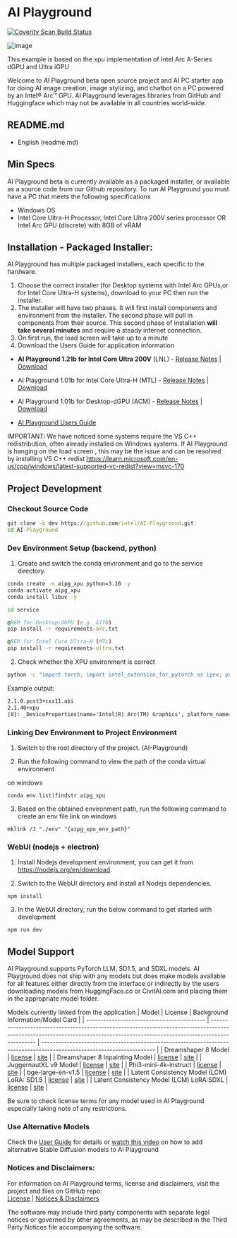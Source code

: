 # AI Playground

<a href="https://scan.coverity.com/projects/ai-playground">
  <img alt="Coverity Scan Build Status"
       src="https://scan.coverity.com/projects/30694/badge.svg"/>
</a>

![image](https://github.com/user-attachments/assets/66086f2c-216e-4a79-8ff9-01e04db7e71d)

This example is based on the xpu implementation of Intel Arc A-Series dGPU and Ultra iGPU

Welcome to AI Playground beta open source project and AI PC starter app for doing AI image creation, image stylizing, and chatbot on a PC powered by an Intel® Arc™ GPU.  AI Playground leverages libraries from GitHub and Huggingface which may not be available in all countries world-wide.

## README.md
- English (readme.md)

## Min Specs
AI Playground beta is currently available as a packaged installer, or available as a source code from our Github repository.  To run AI Playground you must have a PC that meets the following specifications

*	Windows OS
*	Intel Core Ultra-H Processor, Intel Core Ultra 200V series processor OR Intel Arc GPU (discrete) with 8GB of vRAM

## Installation - Packaged Installer: 
AI Playground has multiple packaged installers, each specific to the hardware. 
1. Choose the correct installer (for Desktop systems with Intel Arc GPUs,or for Intel Core Ultra-H systems), download to your PC then run the installer.
2. The installer will have two phases.  It will first install components and environment from the installer. The second phase will pull in components from their source. </b >
This second phase of installation **will take several minutes** and require a steady internet connection.
3. On first run, the load screen will take up to a minute
4. Download the Users Guide for application information

*	**AI Playground 1.21b for Intel Core Ultra 200V** (LNL) - [Release Notes](https://github.com/intel/AI-Playground/releases/tag/v1.21beta) | [Download](https://github.com/intel/AI-Playground/releases/download/v1.21beta/AI.Playground-v1.21b-Mobile-ICU-200v_LNL.exe)

*	AI Playground 1.01b for Intel Core Ultra-H (MTL) - [Release Notes](https://github.com/intel/AI-Playground/releases/tag/v1.01beta.mtl) | [Download](https://github.com/intel/AI-Playground/releases/download/v1.01beta.mtl/AI.Playground-v1.01b-Mobile_MTL-H.exe) 

*	AI Playground 1.01b for Desktop-dGPU (ACM) - [Release Notes](https://github.com/intel/AI-Playground/releases/tag/v1.01beta) | [Download](https://github.com/intel/AI-Playground/releases/download/v1.01beta/AI.Playground-v1.01b-Desktop_dGPU.exe) 

*	[AI Playground Users Guide](https://github.com/intel/ai-playground/blob/main/AI%20Playground%20Users%20Guide.pdf)

IMPORTANT: We have noticed some systems require the VS C++ redistribution, often already installed on Windows systems. If AI Playground is hanging on the load screen , this may be the issue and can be resolved by installing VS C++ redist https://learn.microsoft.com/en-us/cpp/windows/latest-supported-vc-redist?view=msvc-170

## Project Development
### Checkout Source Code

```cmd
git clone -b dev https://github.com/intel/AI-Playground.git
cd AI-Playground
```

### Dev Environment Setup (backend, python)

1. Create and switch the conda environment and go to the service directory.

```cmd
conda create -n aipg_xpu python=3.10 -y
conda activate aipg_xpu
conda install libuv -y

cd service

@REM for Desktop-dGPU (e.g. A770)
pip install -r requirements-arc.txt

@REM for Intel Core Ultra-H (MTL)
pip install -r requirements-ultra.txt
```

2. Check whether the XPU environment is correct

```cmd
python -c "import torch; import intel_extension_for_pytorch as ipex; print(torch.__version__); print(ipex.__version__); [print(f'[{i}]: {torch.xpu.get_device_properties(i)}') for i in range(torch.xpu.device_count())];"
```

Example output:

```txt
2.1.0.post3+cxx11.abi
2.1.40+xpu
[0]: _DeviceProperties(name='Intel(R) Arc(TM) Graphics', platform_name='Intel(R) Level-Zero', dev_type='gpu', driver_version='1.3.29283', has_fp64=1, total_memory=14765MB, max_compute_units=112, gpu_eu_count=112)
```


### Linking Dev Environment to Project Environment

1. Switch to the root directory of the project. (AI-Playground)

2. Run the following command to view the path of the conda virtual environment

on windows
```
conda env list|findstr aipg_xpu
```

3. Based on the obtained environment path, run the following command to create an env file link
on windows
```
mklink /J "./env" "{aipg_xpu_env_path}"
```

### WebUI (nodejs + electron)

1. Install Nodejs development environment, you can get it from https://nodejs.org/en/download.

2. Switch to the WebUI directory and install all Nodejs dependencies. 
```
npm install
```

3. In the WebUI directory, run the below command to get started with development
```
npm run dev
```

## Model Support
AI Playground supports PyTorch LLM, SD1.5, and SDXL models. AI Playground does not ship with any models but does make  models available for all features either directly from the interface or indirectly by the users downloading models from HuggingFace.co or CivitAI.com and placing them in the appropriate model folder. 

Models currently linked from the application 
| Model                                      | License                                                                                                                                                                      | Background Information/Model Card                                                                                      |
| ------------------------------------------ | ---------------------------------------------------------------------------------------------------------------------------------------------------------------------------- | ---------------------------------------------------------------------------------------------------------------------- |
| Dreamshaper 8 Model                        | [license](https://huggingface.co/spaces/CompVis/stable-diffusion-license)                                             | [site](https://huggingface.co/Lykon/dreamshaper-8)                               |
| Dreamshaper 8 Inpainting Model             | [license](https://huggingface.co/spaces/CompVis/stable-diffusion-license)                                             | [site](https://huggingface.co/Lykon/dreamshaper-8-inpainting)         |
| JuggernautXL v9 Model                      | [license](https://huggingface.co/spaces/CompVis/stable-diffusion-license)                                             | [site](https://huggingface.co/RunDiffusion/Juggernaut-XL-v9)           |
| Phi3-mini-4k-instruct                      | [license](https://huggingface.co/microsoft/Phi-3-mini-4k-instruct/resolve/main/LICENSE)                 | [site](https://huggingface.co/microsoft/Phi-3-mini-4k-instruct)     |
| bge-large-en-v1.5                          | [license](https://huggingface.co/datasets/choosealicense/licenses/blob/main/markdown/mit.md)                 | [site](https://huggingface.co/BAAI/bge-large-en-v1.5)                         |
| Latent Consistency Model (LCM) LoRA: SD1.5 | [license](https://huggingface.co/stabilityai/stable-diffusion-xl-base-1.0/blob/main/LICENSE.md) | [site](https://huggingface.co/latent-consistency/lcm-lora-sdv1-5) |
| Latent Consistency Model (LCM) LoRA:SDXL   | [license](https://huggingface.co/stabilityai/stable-diffusion-xl-base-1.0/blob/main/LICENSE.md) | [site](https://huggingface.co/latent-consistency/lcm-lora-sdxl)     |

Be sure to check license terms for any model used in AI Playground especially taking note of any restrictions.

### Use Alternative Models
Check the [User Guide](https://github.com/intel/ai-playground/blob/main/AI%20Playground%20Users%20Guide.pdf) for details or [watch this video](https://www.youtube.com/watch?v=1FXrk9Xcx2g) on how to add alternative Stable Diffusion models to AI Playground

### Notices and Disclaimers: 
For information on AI Playground terms, license and disclaimers, visit the project and files on GitHub repo:</br >
[License](https://github.com/intel/ai-playground/blob/main/LICENSE) | [Notices & Disclaimers](https://github.com/intel/ai-playground/blob/main/notices-disclaimers.md)

The software may include third party components with separate legal notices or governed by other agreements, as may be described in the Third Party Notices file accompanying the software.

